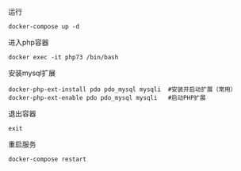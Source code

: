 运行
```shell
docker-compose up -d
```

进入php容器
```shell
docker exec -it php73 /bin/bash
```

安装mysql扩展
```shell
docker-php-ext-install pdo pdo_mysql mysqli  #安装并启动扩展（常用）
docker-php-ext-enable pdo pdo_mysql mysqli   #启动PHP扩展
```

退出容器
```shell
exit
```

重启服务
```shell
docker-compose restart
```